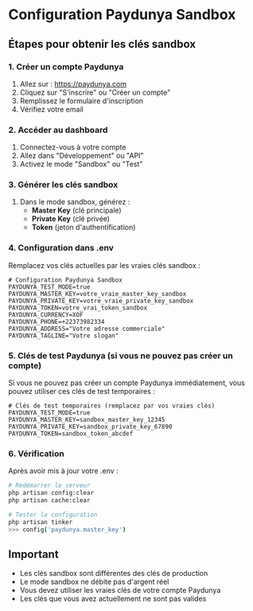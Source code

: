 # Configuration Paydunya Sandbox

## Étapes pour obtenir les clés sandbox

### 1. Créer un compte Paydunya
1. Allez sur : https://paydunya.com
2. Cliquez sur "S'inscrire" ou "Créer un compte"
3. Remplissez le formulaire d'inscription
4. Vérifiez votre email

### 2. Accéder au dashboard
1. Connectez-vous à votre compte
2. Allez dans "Développement" ou "API"
3. Activez le mode "Sandbox" ou "Test"

### 3. Générer les clés sandbox
1. Dans le mode sandbox, générez :
   - **Master Key** (clé principale)
   - **Private Key** (clé privée)
   - **Token** (jeton d'authentification)

### 4. Configuration dans .env

Remplacez vos clés actuelles par les vraies clés sandbox :

```env
# Configuration Paydunya Sandbox
PAYDUNYA_TEST_MODE=true
PAYDUNYA_MASTER_KEY=votre_vraie_master_key_sandbox
PAYDUNYA_PRIVATE_KEY=votre_vraie_private_key_sandbox
PAYDUNYA_TOKEN=votre_vrai_token_sandbox
PAYDUNYA_CURRENCY=XOF
PAYDUNYA_PHONE=+22373982334
PAYDUNYA_ADDRESS="Votre adresse commerciale"
PAYDUNYA_TAGLINE="Votre slogan"
```

### 5. Clés de test Paydunya (si vous ne pouvez pas créer un compte)

Si vous ne pouvez pas créer un compte Paydunya immédiatement, vous pouvez utiliser ces clés de test temporaires :

```env
# Clés de test temporaires (remplacez par vos vraies clés)
PAYDUNYA_TEST_MODE=true
PAYDUNYA_MASTER_KEY=sandbox_master_key_12345
PAYDUNYA_PRIVATE_KEY=sandbox_private_key_67890
PAYDUNYA_TOKEN=sandbox_token_abcdef
```

### 6. Vérification

Après avoir mis à jour votre .env :

```bash
# Redémarrer le serveur
php artisan config:clear
php artisan cache:clear

# Tester la configuration
php artisan tinker
>>> config('paydunya.master_key')
```

## Important

- Les clés sandbox sont différentes des clés de production
- Le mode sandbox ne débite pas d'argent réel
- Vous devez utiliser les vraies clés de votre compte Paydunya
- Les clés que vous avez actuellement ne sont pas valides
